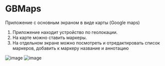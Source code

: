# GBMaps
Приложение с основным экраном в виде карты (Google maps)
1. Приложение находит устройство по геолокации. 
2. На карте можно ставить маркеры. 
3. На отдельном экране можно посмотреть и отредактировать список маркеров, добавить к маркеру название и аннотацию

![image](https://github.com/VladJT/GBMaps/assets/95467816/eef444d6-9cd0-4cbd-b9f0-1e158cc020e5)
![image](https://github.com/VladJT/GBMaps/assets/95467816/f55a1c58-5c4c-4f35-a08e-711eb226e1a7)
